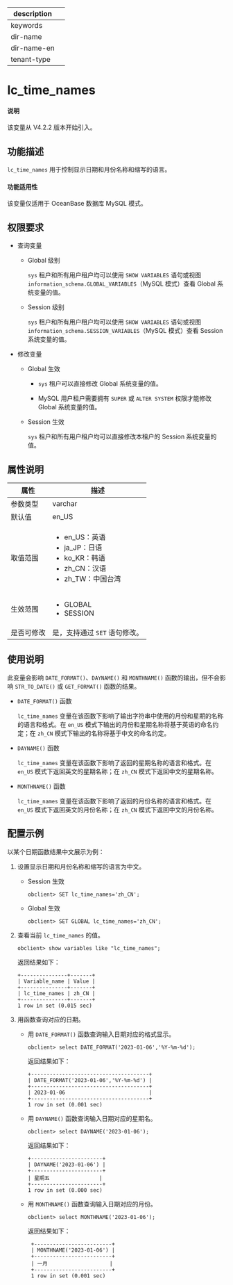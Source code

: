 |description||
|---|---|
|keywords||
|dir-name||
|dir-name-en||
|tenant-type||

# lc_time_names

<main id="notice" type='explain'>
  <h4>说明</h4>
  <p>该变量从 V4.2.2 版本开始引入。</p>
</main>

## 功能描述

`lc_time_names` 用于控制显示日期和月份名称和缩写的语言。

<main id="notice">
  <h4>功能适用性</h4>
    <p>该变量仅适用于 OceanBase 数据库 MySQL 模式。</p>
</main>

## 权限要求

* 查询变量

  * Global 级别

    `sys` 租户和所有用户租户均可以使用 `SHOW VARIABLES` 语句或视图 `information_schema.GLOBAL_VARIABLES`（MySQL 模式）查看 Global 系统变量的值。

  * Session 级别

    `sys` 租户和所有用户租户均可以使用 `SHOW VARIABLES` 语句或视图 `information_schema.SESSION_VARIABLES`（MySQL 模式）查看 Session 系统变量的值。

* 修改变量

  * Global 生效

    * `sys` 租户可以直接修改 Global 系统变量的值。
  
    * MySQL 用户租户需要拥有 `SUPER` 或 `ALTER SYSTEM` 权限才能修改 Global 系统变量的值。

  * Session 生效

    `sys` 租户和所有用户租户均可以直接修改本租户的 Session 系统变量的值。

## 属性说明

| **属性**  |    **描述**  |
|---------|---------------|
| 参数类型    | varchar                 |
| 默认值     | en_US   |
| 取值范围    |  <ul><li>en_US：英语  </li><li>ja_JP：日语 </li><li>ko_KR：韩语 </li><li>zh_CN：汉语 </li><li>zh_TW：中国台湾 </li></ul>                    |
| 生效范围    |  <ul><li>GLOBAL  </li><li>SESSION </li></ul>|
| 是否可修改 | 是，支持通过 `SET` 语句修改。|

## 使用说明

此变量会影响 `DATE_FORMAT()`、`DAYNAME()` 和 `MONTHNAME()` 函数的输出，但不会影响 `STR_TO_DATE()` 或 `GET_FORMAT()` 函数的结果。

* `DATE_FORMAT()` 函数
  
  `lc_time_names` 变量在该函数下影响了输出字符串中使用的月份和星期的名称的语言和格式。在 `en_US` 模式下输出的月份和星期名称将基于英语的命名约定；在 `zh_CN` 模式下输出的名称将基于中文的命名约定。

* `DAYNAME()` 函数
  
  `lc_time_names` 变量在该函数下影响了返回的星期名称的语言和格式。在 `en_US` 模式下返回英文的星期名称；在 `zh_CN` 模式下返回中文的星期名称。

* `MONTHNAME()` 函数
  
  `lc_time_names` 变量在该函数下影响了返回的月份名称的语言和格式。在 `en_US` 模式下返回英文的月份名称；在 `zh_CN` 模式下返回中文的月份名称。

## 配置示例

以某个日期函数结果中文展示为例：

1. 设置显示日期和月份名称和缩写的语言为中文。

    * Session 生效

      ```shell
      obclient> SET lc_time_names='zh_CN';
      ```

    * Global 生效

      ```shell
      obclient> SET GLOBAL lc_time_names='zh_CN';
      ```

2. 查看当前 `lc_time_names` 的值。

    ```sehll
    obclient> show variables like "lc_time_names";
    ```

    返回结果如下：

    ```sehll
    +---------------+-------+
    | Variable_name | Value |
    +---------------+-------+
    | lc_time_names | zh_CN |
    +---------------+-------+
    1 row in set (0.015 sec)
    ```

3. 用函数查询对应的日期。

   * 用 `DATE_FORMAT()` 函数查询输入日期对应的格式显示。

       ```sehll
       obclient> select DATE_FORMAT('2023-01-06','%Y-%m-%d');
       ```

       返回结果如下：

       ```sehll
      +--------------------------------------+
      | DATE_FORMAT('2023-01-06','%Y-%m-%d') |
      +--------------------------------------+
      | 2023-01-06                           |
      +--------------------------------------+
      1 row in set (0.001 sec)
       ```

   * 用 `DAYNAME()` 函数查询输入日期对应的星期名。

       ```sehll
       obclient> select DAYNAME('2023-01-06');
       ```

       返回结果如下：

       ```sehll
       +-----------------------+
       | DAYNAME('2023-01-06') |
       +-----------------------+
       | 星期五                |
       +-----------------------+
       1 row in set (0.000 sec)
       ```

   * 用 `MONTHNAME()` 函数查询输入日期对应的月份。

       ```sehll
       obclient> select MONTHNAME('2023-01-06');
       ```

       返回结果如下：

       ```sehll
        +-------------------------+
        | MONTHNAME('2023-01-06') |
        +-------------------------+
        | 一月                    |
        +-------------------------+
        1 row in set (0.001 sec)
       ```
